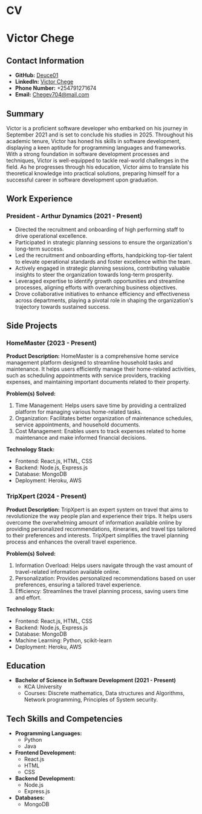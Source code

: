 # CV
# Victor Chege

## Contact Information
- **GitHub:** [Deuce01](https://github.com/Deuce01)
- **LinkedIn:** [Victor Chege](https://www.linkedin.com/in/victorchege)
- **Phone Number:** +254791271674
- **Email:** Chegev704@mail.com

## Summary
Victor is a proficient software developer who embarked on his journey in September 2021 and is set to conclude his studies in 2025. Throughout his academic tenure, Victor has honed his skills in software development, displaying a keen aptitude for programming languages and frameworks. With a strong foundation in software development processes and techniques, Victor is well-equipped to tackle real-world challenges in the field. As he progresses through his education, Victor aims to translate his theoretical knowledge into practical solutions, preparing himself for a successful career in software development upon graduation.

## Work Experience
### President - Arthur Dynamics (2021 - Present)
- Directed the recruitment and onboarding of high performing staff to drive operational excellence.
- Participated in strategic planning sessions to ensure the organization's long-term success.
- Led the recruitment and onboarding efforts, handpicking top-tier talent to elevate operational standards and foster excellence within the team.
- Actively engaged in strategic planning sessions, contributing valuable insights to steer the organization towards long-term prosperity.
- Leveraged expertise to identify growth opportunities and streamline processes, aligning efforts with overarching business objectives.
- Drove collaborative initiatives to enhance efficiency and effectiveness across departments, playing a pivotal role in shaping the organization's trajectory towards sustained success.

## Side Projects
### HomeMaster (2023 - Present)
**Product Description:** HomeMaster is a comprehensive home service management platform designed to streamline household tasks and maintenance. It helps users efficiently manage their home-related activities, such as scheduling appointments with service providers, tracking expenses, and maintaining important documents related to their property.

**Problem(s) Solved:**
1. Time Management: Helps users save time by providing a centralized platform for managing various home-related tasks.
2. Organization: Facilitates better organization of maintenance schedules, service appointments, and household documents.
3. Cost Management: Enables users to track expenses related to home maintenance and make informed financial decisions.

**Technology Stack:**
- Frontend: React.js, HTML, CSS
- Backend: Node.js, Express.js
- Database: MongoDB
- Deployment: Heroku, AWS

### TripXpert (2024 - Present)
**Product Description:** TripXpert is an expert system on travel that aims to revolutionize the way people plan and experience their trips. It helps users overcome the overwhelming amount of information available online by providing personalized recommendations, itineraries, and travel tips tailored to their preferences and interests. TripXpert simplifies the travel planning process and enhances the overall travel experience.

**Problem(s) Solved:**
1. Information Overload: Helps users navigate through the vast amount of travel-related information available online.
2. Personalization: Provides personalized recommendations based on user preferences, ensuring a tailored travel experience.
3. Efficiency: Streamlines the travel planning process, saving users time and effort.

**Technology Stack:**
- Frontend: React.js, HTML, CSS
- Backend: Node.js, Express.js
- Database: MongoDB
- Machine Learning: Python, scikit-learn
- Deployment: Heroku, AWS

## Education
- **Bachelor of Science in Software Development (2021 - Present)**
  - KCA University
  - Courses: Discrete mathematics, Data structures and Algorithms, Network programming, Principles of System security.

## Tech Skills and Competencies
- **Programming Languages:**
  - Python
  - Java
- **Frontend Development:**
  - React.js
  - HTML
  - CSS
- **Backend Development:**
  - Node.js
  - Express.js
- **Databases:**
  - MongoDB
  
